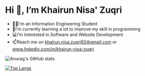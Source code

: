 # Hi 👋, I’m Khairun Nisa' Zuqri
- 👩‍💻I'm an Information Engineering Student
- 🌱I’m currently learning a lot to improve my skill in programming 
- 💻I’m interested in Software and Website Development
- 📫Reach me on khairun.nisa.zuqri92@gmail.com or www.linkedin.com/in/khairun-nisa-zuqri

![Anurag's GitHub stats](https://github-readme-stats.vercel.app/api?username=KhairunNisaZ&show_icons=true&theme=tokyonight)

[![Top Langs](https://github-readme-stats-git-masterrstaa-rickstaa.vercel.app/api/top-langs/?username=KhairunNisaZ&size_weight=0.5&count_weight=0.5&layout=compact&theme=tokyonight)](https://github.com/anuraghazra/github-readme-stats)

<a href="https://github.com/anuraghazra/github-readme-stats">
  <align="center" src="https://github-readme-stats-git-masterrstaa-rickstaa.vercel.app/api/pin/?username=KhairunNisaZ&repo=Khairun Nisa' Zuqri's GitHub Stats" />
</a>
<a href="https://github.com/anuraghazra/convoychat">
  <align="center" src="https://github-readme-stats-git-masterrstaa-rickstaa.vercel.app/api/pin/?username=KhairunNisaZ&repo=Most Used Languages" />
</a>

